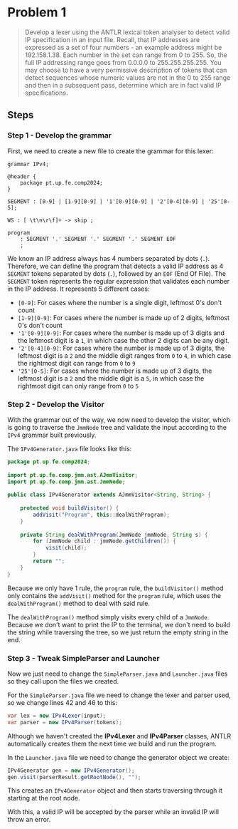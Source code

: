 # Problem 1

>Develop a lexer using the ANTLR lexical token analyser to detect valid IP specification in an input file. Recall, that IP addresses are expressed as a set of four numbers - an example address might be 192.158.1.38. Each number in the set can range from 0 to 255. So, the full IP addressing range goes from 0.0.0.0 to 255.255.255.255. You may choose to have a very permissive description of tokens that can detect sequences whose numeric values are not in the 0 to 255 range and then in a subsequent pass, determine which are in fact valid IP specifications.

## Steps

### Step 1 - Develop the grammar

First, we need to create a new file to create the grammar for this lexer:

```g4
grammar IPv4;  
  
@header {  
    package pt.up.fe.comp2024;  
}  
  
SEGMENT : [0-9] | [1-9][0-9] | '1'[0-9][0-9] | '2'[0-4][0-9] | '25'[0-5];  
  
WS : [ \t\n\r\f]+ -> skip ;  
  
program  
    : SEGMENT '.' SEGMENT '.' SEGMENT '.' SEGMENT EOF  
    ;
```

We know an IP address always has 4 numbers separated by dots (`.`). Therefore, we can define the program that detects a valid IP address as 4 `SEGMENT` tokens separated by dots (`.`), followed by an `EOF` (End Of File).
The `SEGMENT` token represents the regular expression that validates each number in the IP address. It represents 5 different cases:

- `[0-9]`: For cases where the number is a single digit, leftmost 0's don't count
- `[1-9][0-9]`: For cases where the number is made up of 2 digits, leftmost 0's don't count
- `'1'[0-9][0-9]`: For cases where the number is made up of 3 digits and the leftmost digit is a `1`, in which case the other 2 digits can be any digit.
- `'2'[0-4][0-9]`: For cases where the number is made up of 3 digits, the leftmost digit is a `2` and the middle digit ranges from `0` to `4`, in which case the rightmost digit can range from `0` to `9`
- `'25'[0-5]`: For cases where the number is made up of 3 digits, the leftmost digit is a `2` and the middle digit is a `5`, in which case the rightmost digit can only range from `0` to `5` 

### Step 2 - Develop the Visitor

With the grammar out of the way, we now need to develop the visitor, which is going to traverse the `JmmNode` tree and validate the input according to the `IPv4` grammar built previously.

The `IPv4Generator.java` file looks like this:

```java
package pt.up.fe.comp2024;  
  
import pt.up.fe.comp.jmm.ast.AJmmVisitor;  
import pt.up.fe.comp.jmm.ast.JmmNode;  
  
public class IPv4Generator extends AJmmVisitor<String, String> {  
  
    protected void buildVisitor() {  
        addVisit("Program", this::dealWithProgram);  
    }  
  
    private String dealWithProgram(JmmNode jmmNode, String s) {  
        for (JmmNode child : jmmNode.getChildren()) {  
            visit(child);  
        }  
        return "";  
    }  
}
```

Because we only have 1 rule, the `program` rule, the `buildVisitor()` method only contains the `addVisit()` method for the `program` rule, which uses the `dealWithProgram()` method to deal with said rule.

The `dealWithProgram()` method simply visits every child of a `JmmNode`. Because we don't want to print the IP to the terminal, we don't need to build the string while traversing the tree, so we just return the empty string in the end.

### Step 3 - Tweak SimpleParser and Launcher

Now we just need to change the `SimpleParser.java` and `Launcher.java` files so they call upon the files we created.

For the `SimpleParser.java` file we need to change the lexer and parser used, so we change lines 42 and 46 to this:

```java
var lex = new IPv4Lexer(input);
var parser = new IPv4Parser(tokens);
```

Although we haven't created the **IPv4Lexer** and **IPv4Parser** classes, ANTLR automatically creates them the next time we build and run the program.

In the `Launcher.java` file we need to change the generator object we create:

```java
IPv4Generator gen = new IPv4Generator();  
gen.visit(parserResult.getRootNode(), "");
```

This creates an `IPv4Generator` object and then starts traversing through it starting at the root node.

With this, a valid IP will be accepted by the parser while an invalid IP will throw an error.